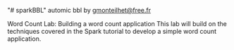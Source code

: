"# sparkBBL" 
automic bbl by gmonteilhet@free.fr

Word Count Lab: Building a word count application
This lab will build on the techniques covered in the Spark tutorial to develop a simple word count application. 